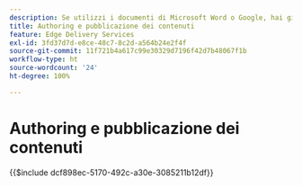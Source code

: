```yaml
---
description: Se utilizzi i documenti di Microsoft Word o Google, hai già familiarità sulla creazione dei contenuti.
title: Authoring e pubblicazione dei contenuti
feature: Edge Delivery Services
exl-id: 3fd37d7d-e8ce-48c7-8c2d-a564b24e2f4f
source-git-commit: 11f721b4a617c99e30329d7196f42d7b48067f1b
workflow-type: ht
source-wordcount: '24'
ht-degree: 100%

---
```


# Authoring e pubblicazione dei contenuti

{{$include dcf898ec-5170-492c-a30e-3085211b12df}}

